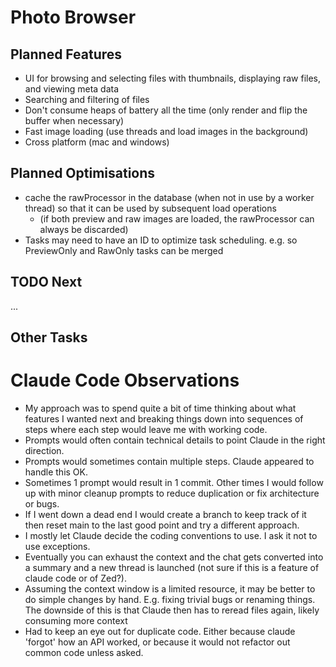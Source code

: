 # Photo Browser

## Planned Features

- UI for browsing and selecting files with thumbnails, displaying raw files, and viewing meta data
- Searching and filtering of files
- Don't consume heaps of battery all the time (only render and flip the buffer when necessary)
- Fast image loading (use threads and load images in the background)
- Cross platform (mac and windows)

## Planned Optimisations

- cache the rawProcessor in the database (when not in use by a worker thread) so that it can be used by subsequent load operations
  - (if both preview and raw images are loaded, the rawProcessor can always be discarded)
- Tasks may need to have an ID to optimize task scheduling. e.g. so PreviewOnly and RawOnly tasks can be merged

## TODO Next

...

## Other Tasks

# Claude Code Observations

- My approach was to spend quite a bit of time thinking about what features I wanted next and breaking things down into sequences of steps where each step would leave me with working code.
- Prompts would often contain technical details to point Claude in the right direction.
- Prompts would sometimes contain multiple steps. Claude appeared to handle this OK.
- Sometimes 1 prompt would result in 1 commit. Other times I would follow up with minor cleanup prompts to reduce duplication or fix architecture or bugs.
- If I went down a dead end I would create a branch to keep track of it then reset main to the last good point and try a different approach.
- I mostly let Claude decide the coding conventions to use. I ask it not to use exceptions.
- Eventually you can exhaust the context and the chat gets converted into a summary and a new thread is launched (not sure if this is a feature of claude code or of Zed?).
- Assuming the context window is a limited resource, it may be better to do simple changes by hand. E.g. fixing trivial bugs or renaming things. The downside of this is that Claude then has to reread files again, likely consuming more context
- Had to keep an eye out for duplicate code. Either because claude 'forgot' how an API worked, or because it would not refactor out common code unless asked.
